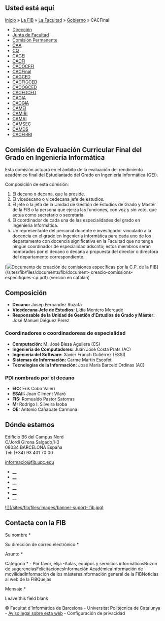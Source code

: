 ## Usted está aquí

[Inicio](/es) » [La FIB](/es/la-fib) » [La Facultad](/es/la-fib/la-facultad) »
[Gobierno](/es/la-fib/la-facultad/gobierno) » CACFinal

  * [Dirección](/es/la-fib/la-facultad/gobierno/direccion)
  * [Junta de Facultad](/es/la-fib/la-facultad/gobierno/junta-de-facultad)
  * [Comisión Permanente](/es/la-fib/la-facultad/gobierno/comision-permanente)
  * [CAA](/es/la-fib/la-facultad/gobierno/caa)
  * [CQ](/es/la-fib/la-facultad/gobierno/cq)
  * [CAGEI](/es/la-fib/la-facultad/gobierno/cagei)
  * [CACFI](/es/la-fib/la-facultad/gobierno/cacfi)
  * [CACOCFFI](/es/la-fib/la-facultad/gobierno/cacocffi)
  * [CACFinal](/es/la-fib/la-facultad/gobierno/cacfinal)
  * [CAGCED](/es/la-fib/la-facultad/gobierno/cagced)
  * [CACFIGCED](/es/la-fib/la-facultad/gobierno/cacfigced)
  * [CACOGCED](/es/la-fib/la-facultad/gobierno/cacogced)
  * [CACFGCED](/es/la-fib/la-facultad/gobierno/cacfgced)
  * [CAGIA](/es/la-fib/la-facultad/gobierno/cagia)
  * [CACGIA](/es/la-fib/la-facultad/gobierno/cacgia)
  * [CAMEI](/es/la-fib/la-facultad/gobierno/camei)
  * [CAMIRI](/es/la-fib/la-facultad/gobierno/camiri)
  * [CAMAI](/es/la-fib/la-facultad/gobierno/camai)
  * [CAMSEC](/es/la-fib/la-facultad/gobierno/camsec)
  * [CAMDS](/es/la-fib/la-facultad/gobierno/camds)
  * [CACFIBBI](/es/la-fib/la-facultad/gobierno/cacfibbi)

## Comisión de Evaluación Curricular Final del Grado en Ingeniería Informática

Esta comisión actuará en el ámbito de la evaluación del rendimiento académico
final del Estudiantado del Grado en Ingeniería Informática (GEI).

Composición de esta comisión:

  1. El decano o decana, que la preside.
  2. El vicedecano o vicedecana jefe de estudios.
  3. El jefe o la jefa de la Unidad de Gestión de Estudios de Grado y Máster de la FIB o la persona que ejerza las funciones, con voz y sin voto, que actua como secretario o secretaria.
  4. El coordinador de cada una de las especialidades del grado en Ingeniería Informática.
  5. Un representante del personal docente e investigador vinculado a la docencia en el grado en Ingeniería Informática para cada uno de los departamento con docencia significativa en la Facultad que no tenga ningún coordinador de especialidad adscrito; estos miembros serán nombrados por el decano o decana a propuesta del director o directora del departamento correspondiente.

[![](/sites/fib/files/images/pdf.png)Documento de creación de comisiones
específicas por la C.P. de la FIB](/sites/fib/files/documents/fib/document-
creacio-comissions-especifiques-cp.pdf) (versión en catalán)

## Composición

  * **Decano:** Josep Fernandez Ruzafa
  * **Vicedecana Jefe de Estudios:** Lídia Montero Mercadé
  * **Responsable de la Unidad de Gestión d'Estudios de Grado y Máster:** José Manuel Diéguez Pérez

### Coordinadores o coordinadoreas de especialidad

  * **Computación:**  M. José Blesa Aguilera (CS)
  * **Ingeniería de Computadores:** Juan José Costa Prats (AC)
  * **Ingeniería del Software:** Xavier Franch Gutiérrez (ESSI)
  * **Sistemas de Información:**  Carme Martin Escofet
  * **Tecnologías de la Información:** José María Barceló Ordinas (AC)

### PDI nombrado por el decano

  * **EIO:** Erik Cobo Valeri
  * **ESAII:** Joan Climent Vilaró
  * **FIS:** Romualdo Pastor Satorras
  * **M:**  Rodrigo I. Silveira Isoba
  * **OE:**  Antonio Cañabate Carmona

## Dónde estamos

Edificio B6 del Campus Nord  
C/Jordi Girona Salgado,1-3  
08034 BARCELONA España  
Tel: (+34) 93 401 70 00

[informacio@fib.upc.edu](mailto:informacio@fib.upc.edu)

  * [__](/es/noticies/rss.rss)
  * [__](https://www.facebook.com/fib.upc)
  * [__](https://twitter.com/fib_upc)
  * [__](https://www.flickr.com/photos/fib-upc/albums)
  * [__](https://www.youtube.com/user/mediafib)
  * [__](https://www.instagram.com/fib.upc/)

[![](/sites/fib/files/images/banner-suport-
fib.jpg)](http://suport.fib.upc.edu)

## Contacta con la FIB

Su nombre *

Su dirección de correo electrónico *

Asunto *

Categoría * \- Por favor, elija -Aulas, equipos y servicios informáticosBuzon
de sugerenciasFelicitacionesInformación AcadémicaInformación de
movilidadInformación de los másteresInformación general de la FIBNoticias al
web de la FIBQuejas

Mensaje *

Leave this field blank

© Facultat d'Informàtica de Barcelona - Universitat Politècnica de Catalunya -
[Avíso legal sobre esta web](/es/aviso-legal-sobre-esta-web) \- Configuración
de privacidad

